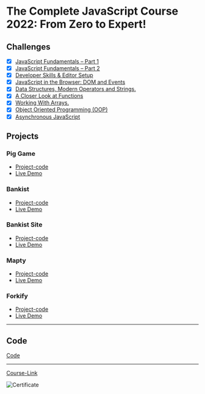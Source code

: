 # The Complete JavaScript Course 2022: From Zero to Expert!

## Challenges

- [x] [JavaScript Fundamentals – Part 1 ](./Challenges/JavaScript%20Fundamentals%20%E2%80%93%20Part%201/)
- [x] [JavaScript Fundamentals – Part 2](./Challenges/JavaScript%20Fundamentals%20%E2%80%93%20Part%202/)
- [x] [Developer Skills & Editor Setup ](./Challenges/Developer%20Skills%20%26%20Editor%20Setup/)
- [x] [JavaScript in the Browser: DOM and Events](./Challenges/JavaScript%20in%20the%20Browser%20DOM%20and%20Events/)
- [x] [Data Structures, Modern Operators and Strings.](./Challenges/Data%20Structures%2C%20Modern%20Operators%20and%20Strings/)
- [x] [A Closer Look at Functions](./Challenges/A%20Closer%20Look%20at%20Functions/)
- [x] [Working With Arrays.](./Challenges/Working%20With%20Arrays/)
- [x] [Object Oriented Programming (OOP)](<./Challenges/Object%20Oriented%20Programming%20(OOP)/>)
- [x] [Asynchronous JavaScript](./Challenges/Asynchronous%20JavaScript/)

## Projects

### Pig Game

- [Project-code](./Projects/Pig-Game)
- [Live Demo](https://pig-game-youssef-ashraf.netlify.app/)

### Bankist

- [Project-code](./Projects/Bankist)
- [Live Demo]()

### Bankist Site

- [Project-code](./Projects/Bankist-Site)
- [Live Demo]()

### Mapty

- [Project-code](./Projects/Mapty)
- [Live Demo]()

### Forkify

- [Project-code](./Projects/Forkify)
- [Live Demo]()

---

## Code

[Code](Code)

---

[Course-Link](https://www.udemy.com/course/the-complete-javascript-course/)<br>

![Certificate](https://udemy-certificate.s3.amazonaws.com/image/UC-d54c4156-32e7-43a5-9238-19a42107b9cf.jpg?v=1661978285000)
